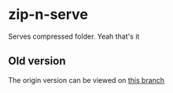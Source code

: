 # zip-n-serve

Serves compressed folder. Yeah that's it

## Old version
The origin version can be viewed on [this branch](/bikeboi/zip-n-serve/tree/proto)
